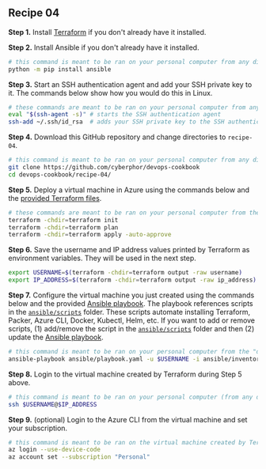 ## Recipe 04

**Step 1.** Install [Terraform](https://developer.hashicorp.com/terraform/install) if you don't already have it installed. 

**Step 2.** Install Ansible if you don't already have it installed.
```bash
# this command is meant to be ran on your personal computer from any directory
python -m pip install ansible
```

**Step 3.** Start an SSH authentication agent and add your SSH private key to it. The commands below show how you would do this in Linux. 
```bash
# these commands are meant to be ran on your personal computer from any directory
eval "$(ssh-agent -s)" # starts the SSH authentication agent
ssh-add ~/.ssh/id_rsa  # adds your SSH private key to the SSH authentication agent
```

**Step 4.** Download this GitHub repository and change directories to `recipe-04`. 
```bash
# this command is meant to be ran on your personal computer from any directory
git clone https://github.com/cyberphor/devops-cookbook
cd devops-cookbook/recipe-04/
```

**Step 5.** Deploy a virtual machine in Azure using the commands below and the [provided Terraform files](terraform). 
```bash
# these commands are meant to be ran on your personal computer from the "devops-cookbook/recipe-04/" directory
terraform -chdir=terraform init
terraform -chdir=terraform plan
terraform -chdir=terraform apply -auto-approve
```

**Step 6.** Save the username and IP address values printed by Terraform as environment variables. They will be used in the next step. 
```bash
export USERNAME=$(terraform -chdir=terraform output -raw username)
export IP_ADDRESS=$(terraform -chdir=terraform output -raw ip_address)
```

**Step 7.** Configure the virtual machine you just created using the commands below and the provided [Ansible playbook](ansible/playbook.yaml). The playbook references scripts in the [`ansible/scripts`](ansible/scripts/) folder. These scripts automate installing Terraform, Packer, Azure CLI, Docker, Kubectl, Helm, etc. If you want to add or remove scripts, (1) add/remove the script in the [`ansible/scripts`](ansible/scripts/) folder and then (2) update the [Ansible playbook](ansible/playbook.yaml). 
```bash
# this command is meant to be ran on your personal computer from the "devops-cookbook/recipe-04/" directory
ansible-playbook ansible/playbook.yaml -u $USERNAME -i ansible/inventory.yaml --ssh-common-args='-o StrictHostKeyChecking=no'
```

**Step 8.** Login to the virtual machine created by Terraform during Step 5 above. 
```bash
# this command is meant to be ran on your personal computer (from any directory)
ssh $USERNAME@$IP_ADDRESS
```

**Step 9.** (optional) Login to the Azure CLI from the virtual machine and set your subscription.
```bash
# this command is meant to be ran on the virtual machine created by Terraform during Step 5 above
az login --use-device-code
az account set --subscription "Personal"
```